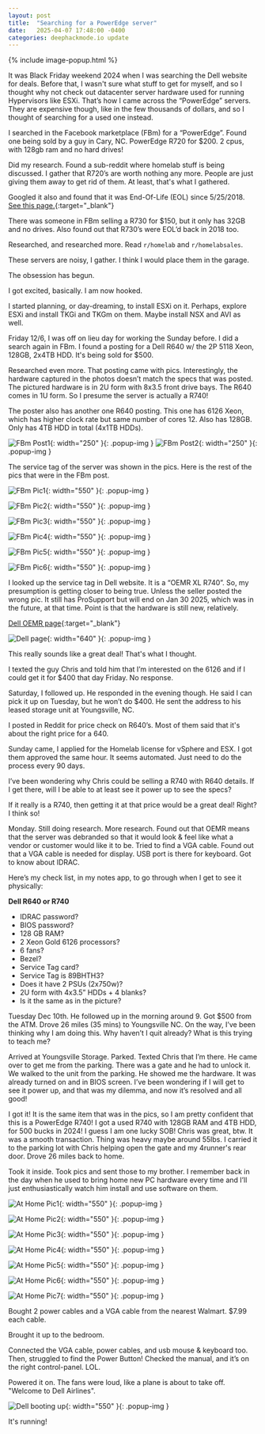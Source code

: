 ```yaml
---
layout: post
title:  "Searching for a PowerEdge server"
date:   2025-04-07 17:48:00 -0400
categories: deephackmode.io update
---
```

{% include image-popup.html %}

It was Black Friday weekend 2024 when I was searching the Dell website for deals.  Before that, I wasn't sure what stuff to get for myself, and so I thought why not check out datacenter server hardware used for running Hypervisors like ESXi.  That’s how I came across the “PowerEdge” servers.  They are expensive though, like in the few thousands of dollars, and so I thought of searching for a used one instead.

I searched in the Facebook marketplace (FBm) for a “PowerEdge”.  Found one being sold by a guy in Cary, NC.  PowerEdge R720 for $200.  2 cpus, with 128gb ram and no hard drives!  

Did my research.  Found a sub-reddit where homelab stuff is being discussed.  I gather that R720’s are worth nothing any more.  People are just giving them away to get rid of them.  At least, that's what I gathered.

Googled it also and found that it was End-Of-Life (EOL) since 5/25/2018. [See this page.](https://www.topgun-tech.com/end-of-service-life/dell-emc/poweredge/){:target="_blank"} 

There was someone in FBm selling a R730 for $150, but it only has 32GB and no drives.  Also found out that R730’s were EOL’d back in 2018 too.  

Researched, and researched more.  Read `r/homelab` and `r/homelabsales`.

These servers are noisy, I gather.  I think I would place them in the garage.

The obsession has begun.

I got excited, basically.  I am now hooked.

I started planning, or day-dreaming, to install ESXi on it.  Perhaps, explore ESXi and install TKGi and TKGm on them.  Maybe install NSX and AVI as well.

Friday 12/6, I was off on lieu day for working the Sunday before.  I did a search again in FBm.  I found a posting for a Dell R640 w/ the 2P 5118 Xeon, 128GB, 2x4TB HDD.  It's being sold for $500.

Researched even more.  That posting came with pics.  Interestingly, the hardware captured in the photos doesn’t match the specs that was posted.  The pictured hardware is in 2U form with 8x3.5 front drive bays.  The R640 comes in 1U form.  So I presume the server is actually a R740!  

The poster also has another one R640 posting.  This one has 6126 Xeon, which has higher clock rate but same number of cores 12.  Also has 128GB.  Only has 4TB HDD in total (4x1TB HDDs).

![FBm Post1](/assets/images/FBPost1.png "FBm Post1"){: width="250" }{: .popup-img }   ![FBm Post2](/assets/images/FBpost2.png "FBm Post2"){: width="250" }{: .popup-img }


The service tag of the server was shown in the pics.  Here is the rest of the pics that were in the FBm post.

![FBm Pic1](/assets/images/FBpic1.jpeg "FBm Pic1"){: width="550" }{: .popup-img }

![FBm Pic2](/assets/images/FBpic2.jpeg "FBm Pic2"){: width="550" }{: .popup-img }

![FBm Pic3](/assets/images/FBpic3.jpeg "FBm Pic3"){: width="550" }{: .popup-img }

![FBm Pic4](/assets/images/FBpic4.jpeg "FBm Pic4"){: width="550" }{: .popup-img }

![FBm Pic5](/assets/images/FBpic5.jpeg "FBm Pic5"){: width="550" }{: .popup-img }

![FBm Pic6](/assets/images/FBpic6.jpeg "FBm Pic6"){: width="550" }{: .popup-img }

I looked up the service tag in Dell website.  It is a “OEMR XL R740”.  So, my presumption is getting closer to being true.  Unless the seller posted the wrong pic.  It still has ProSupport but will end on Jan 30 2025, which was in the future, at that time.  Point is that the hardware is still new, relatively.

[Dell OEMR page](https://www.dell.com/support/home/en-us/product-support/servicetag/0-eGhnQ1YvcmplRzdMKzNNMTNDS0ZSZz090/overview){:target="_blank"}

![Dell page](/assets/images/Dell-OEMR.png "Dell-OEMR"){: width="640" }{: .popup-img }

This really sounds like a great deal!  That's what I thought.

I texted the guy Chris and told him that I’m interested on the 6126 and if I could get it for $400 that day Friday.  No response.

Saturday, I followed up.  He responded in the evening though.  He said I can pick it up on Tuesday, but he won’t do $400.  He sent the address to his leased storage unit at Youngsville, NC.

I posted in Reddit for price check on R640’s.  Most of them said that it's about the right price for a 640.

Sunday came, I applied for the Homelab license for vSphere and ESX.  I got them approved the same hour.  It seems automated.  Just need to do the process every 90 days.

I’ve been wondering why Chris could be selling a R740 with R640 details.  If I get there, will I be able to at least see it power up to see the specs?

If it really is a R740, then getting it at that price would be a great deal! Right?  I think so!

Monday.  Still doing research.  More research.  Found out that OEMR means that the server was debranded so that it would look & feel like what a vendor or customer would like it to be.  Tried to find a VGA cable.  Found out that a VGA cable is needed for display.  USB port is there for keyboard.  Got to know about IDRAC.

Here’s my check list, in my notes app, to go through when I get to see it physically:

**Dell R640 or R740**

- IDRAC password?
- BIOS password?
- 128 GB RAM?
- 2 Xeon Gold 6126 processors?
- 6 fans?
- Bezel?
- Service Tag card?
- Service Tag is 89BHTH3?
- Does it have 2 PSUs (2x750w)?
- 2U form with 4x3.5” HDDs + 4 blanks?
- Is it the same as in the picture?

Tuesday Dec 10th.  He followed up in the morning around 9.  Got $500 from the ATM.  Drove 26 miles (35 mins) to Youngsville NC.  On the way, I’ve been thinking why I am doing this.  Why haven’t I quit already?  What is this trying to teach me?

Arrived at Youngsville Storage.  Parked.  Texted Chris that I’m there.  He came over to get me from the parking.  There was a gate and he had to unlock it.  We walked to the unit from the parking.  He showed me the hardware.  It was already turned on and in BIOS screen.  I’ve been wondering if I will get to see it power up, and that was my dilemma, and now it’s resolved and all good!  

I got it!  It is the same item that was in the pics, so I am pretty confident that this is a PowerEdge R740!  I got a used R740 with 128GB RAM and 4TB HDD, for 500 bucks in 2024!  I guess I am one lucky SOB!  Chris was great, btw.  It was a smooth transaction.  Thing was heavy maybe around 55lbs.  I carried it to the parking lot with Chris helping open the gate and my 4runner's rear door.  Drove 26 miles back to home.

Took it inside.  Took pics and sent those to my brother.  I remember back in the day when he used to bring home new PC hardware every time and I’ll just enthusiastically watch him install and use software on them.

![At Home Pic1](/assets/images/AtHome1.jpeg "At Home Pic1"){: width="550" }{: .popup-img }

![At Home Pic2](/assets/images/AtHome2.jpeg "At Home Pic2"){: width="550" }{: .popup-img }

![At Home Pic3](/assets/images/AtHome3.jpeg "At Home Pic3"){: width="550" }{: .popup-img }

![At Home Pic4](/assets/images/AtHome4.jpeg "At Home Pic4"){: width="550" }{: .popup-img }

![At Home Pic5](/assets/images/AtHome5.jpeg "At Home Pic5"){: width="550" }{: .popup-img }

![At Home Pic6](/assets/images/AtHome6.jpeg "At Home Pic6"){: width="550" }{: .popup-img }

![At Home Pic7](/assets/images/AtHome7.jpeg "At Home Pic7"){: width="550" }{: .popup-img }

Bought 2 power cables and a VGA cable from the nearest Walmart. $7.99 each cable. 

Brought it up to the bedroom.

Connected the VGA cable, power cables, and usb mouse & keyboard too.  Then, struggled to find the Power Button!  Checked the manual, and it’s on the right control-panel. LOL.

Powered it on.  The fans were loud, like a plane is about to take off.  "Welcome to Dell Airlines".

![Dell booting up](/assets/images/Dell-booting.png "Dell booting up"){: width="550" }{: .popup-img }

It's running!